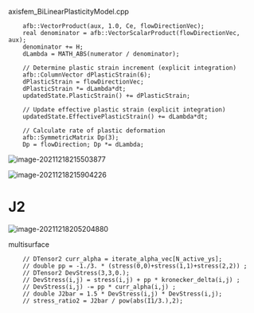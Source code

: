 axisfem_BiLinearPlasticityModel.cpp

```
    afb::VectorProduct(aux, 1.0, Ce, flowDirectionVec);
    real denominator = afb::VectorScalarProduct(flowDirectionVec, aux);
    denominator += H;
    dLambda = MATH_ABS(numerator / denominator);

    // Determine plastic strain increment (explicit integration)
    afb::ColumnVector dPlasticStrain(6);
    dPlasticStrain = flowDirectionVec;
    dPlasticStrain *= dLambda*dt;
    updatedState.PlasticStrain() += dPlasticStrain;

    // Update effective plastic strain (explicit integration)
    updatedState.EffectivePlasticStrain() += dLambda*dt;

    // Calculate rate of plastic deformation
    afb::SymmetricMatrix Dp(3);
    Dp = flowDirection; Dp *= dLambda;
```

![image-20211218215503877](E:\mycode\collection\定理\弹性力学\image-20211218215503877.png)

![image-20211218215904226](E:\mycode\collection\定理\弹性力学\image-20211218215904226.png)

# J2

![image-20211218205204880](E:\mycode\collection\定理\弹性力学\image-20211218205204880.png)

multisurface

```
    // DTensor2 curr_alpha = iterate_alpha_vec[N_active_ys];
    // double pp = -1./3. * (stress(0,0)+stress(1,1)+stress(2,2)) ;
    // DTensor2 DevStress(3,3,0.);
    // DevStress(i,j) = stress(i,j) + pp * kronecker_delta(i,j) ;
    // DevStress(i,j) -= pp * curr_alpha(i,j) ;
    // double J2bar = 1.5 * DevStress(i,j) * DevStress(i,j);
    // stress_ratio2 = J2bar / pow(abs(I1/3.),2);
```



# 